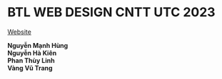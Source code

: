 # BTL WEB DESIGN CNTT UTC 2023

[Website](https://14nmh.github.io/BTL_Web/)

**Nguyễn Mạnh Hùng**  
**Nguyễn Hà Kiên**  
**Phan Thùy Linh**  
**Vàng Vũ Trang**
